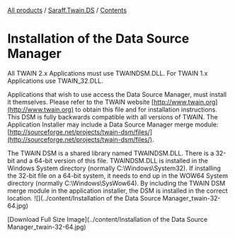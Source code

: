 [All products](../../) / [Saraff.Twain.DS](../) / [Contents](./index.md)
# Installation of the Data Source Manager
All TWAIN 2.x Applications must use TWAINDSM.DLL. For TWAIN 1.x Applications use TWAIN_32.DLL.

Applications that wish to use access the Data Source Manager, must install it themselves. Please refer to the TWAIN website [http://www.twain.org](http://www.twain.org) to obtain this file and for installation instructions. This DSM is fully backwards compatible with all versions of TWAIN. The Application Installer may include a Data Source Manager merge module: [http://sourceforge.net/projects/twain-dsm/files/](http://sourceforge.net/projects/twain-dsm/files/).

The TWAIN DSM is a shared library named TWAINDSM.DLL. There is a 32-bit and a 64-bit version of this file. TWAINDSM.DLL is installed in the Windows System directory (normally C:\Windows\System32). If installing the 32-bit file on a 64-bit system, it needs to end up in the WOW64 System directory (normally C:\Windows\SysWow64). By including the TWAIN DSM merge module in the application installer, the DSM is installed in the correct location.
![](../content/Installation of the Data Source Manager_twain-32-64.jpg)

[Download Full Size Image](../content/Installation of the Data Source Manager_twain-32-64.jpg)

